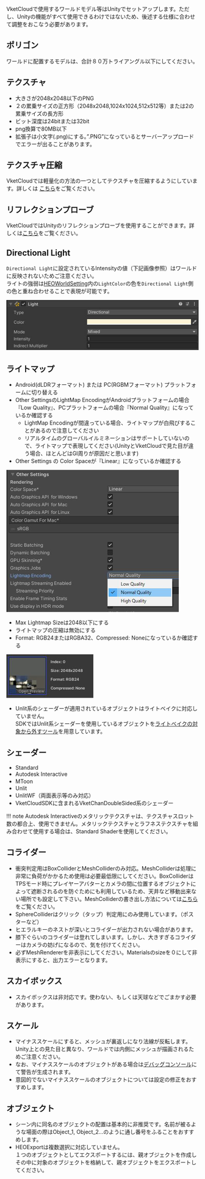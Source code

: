 VketCloudで使用するワールドモデル等はUnityでセットアップします。ただし、Unityの機能がすべて使用できるわけではないため、後述する仕様に合わせて調整をおこなう必要があります。

## ポリゴン
ワールドに配置するモデルは、合計８０万トライアングル以下にしてください。

## テクスチャ
* 大きさが2048x2048以下のPNG
* ２の累乗サイズの正方形（2048x2048,1024x1024,512x512等）または2の累乗サイズの長方形
* ビット深度は24bitまたは32bit
* png換算で80MB以下
* 拡張子は小文字(.png)にする。”.PNG”になっているとサーバーアップロードでエラーが出ることがあります。

## テクスチャ圧縮
VketCloudでは軽量化の方法の一つとしてテクスチャを圧縮するようにしています。詳しくは [こちら](../heoexporter/he_TextureCompression.md)をご覧ください。

## リフレクションプローブ
VketCloudではUnityのリフレクションプローブを使用することができます。詳しくは[こちら](ReflectionProbe.md)をご覧ください。

## Directional Light
`Directional Light`に設定されているIntensityの値（下記画像参照）はワールドに反映されないためご注意ください。<br>
ライトの強弱は[HEOWorldSetting](../HEOComponents/HEOWorldSetting.md)内の`LightColor`の色を`Directional Light`側の色と重ね合わせることで表現が可能です。

![Rendering_2](../HEOComponents/img/HEOWorldSetting_Rendering_2.jpg)

## ライトマップ
* Android(dLDRフォーマット) または PC(RGBMフォーマット)  プラットフォームに切り替える
* Other SettingsのLightMap EncodingがAndroidプラットフォームの場合『Low Quality』、PCプラットフォームの場合『Normal Quality』になっているか確認する
    * LightMap  Encodingが間違っている場合、ライトマップが白飛びすることがあるので注意してください
    * リアルタイムのグローバルイルミネーションはサポートしていないので、ライトマップで表現してください(UnityとVketCloudで見た目が違う場合、ほとんどはGI周りが原因だと思います)
* Other Settings の Color Spaceが『Linear』になっているか確認する

![UnityGuidelines_1](./img/UnityGuidelines_1.jpg)

* Max Lightmap Sizeは2048以下にする
* ライトマップの圧縮は無効にする
* Format: RGB24またはRGBA32、Compressed: Noneになっているか確認する

![UnityGuidelines_2](./img/UnityGuidelines_2.jpg)

* Unlit系のシェーダーが適用されているオブジェクトはライトベイクに対応していません。<br>
  SDKではUnlit系シェーダーを使用しているオブジェクトを[ライトベイクの対象から外すツール](../WorldEditingTips/DisableContributeGITool.md)を用意しています。

## シェーダー
- Standard 
- Autodesk Interactive
- MToon　
- Unlit
- UnlitWF（両面表示等のみ対応）
- VketCloudSDKに含まれるVketChanDoubleSided系のシェーダー

!!! note
    Autodesk Interactiveのメタリックテクスチャは、テクスチャスロット数の都合上、使用できません。メタリックテクスチャとラフネステクスチャを組み合わせて使用する場合は、Standard Shaderを使用してください。

## コライダー
* 衝突判定用はBoxColliderとMeshColliderのみ対応。MeshColliderは処理に非常に負荷がかかるため使用は必要最低限にしてください。BoxColliderはTPSモード時にプレイヤーアバターとカメラの間に位置するオブジェクトによって遮断されるのを防ぐためにも利用しているため、天井など移動出来ない場所でも設定して下さい。MeshColliderの書き出し方法については[こちら](../HEOComponents/HEOMeshCollider.md)をご覧ください。
* SphereColliderはクリック（タップ）判定用にのみ使用しています。（ポスターなど）
* ヒエラルキーのネストが深いとコライダーが出力されない場合があります。
* 膝下ぐらいのコライダーは登れてしまいます。しかし、大きすぎるコライダーはカメラの妨げになるので、気を付けてください。
* 必ずMeshRendererを非表示にしてください。Materialsのsizeを０にして非表示にすると、出力エラーとなります。

## スカイボックス
* スカイボックスは非対応です。使わない、もしくは天球などでごまかす必要があります。

## スケール
* マイナススケールにすると、メッシュが裏返しになり法線が反転します。Unity上との見た目と異なり、ワールドでは内側にメッシュが描画されるためご注意ください。<br>
* なお、マイナススケールのオブジェクトがある場合は[デバッグコンソール](../debugconsole/debugconsole.md)にて警告が生成されます。<br>
* 意図的でないマイナススケールのオブジェクトについては設定の修正をおすすめします。

## オブジェクト
* シーン内に同名のオブジェクトの配置は基本的に非推奨です。名前が被るような場面の際はObject_1, Object_2...のように通し番号をふることをおすすめします。
* HEOExportは複数選択に対応していません。<br>１つのオブジェクトとしてエクスポートするには、親オブジェクトを作成しその中に対象のオブジェクトを格納して、親オブジェクトをエクスポートしてください。